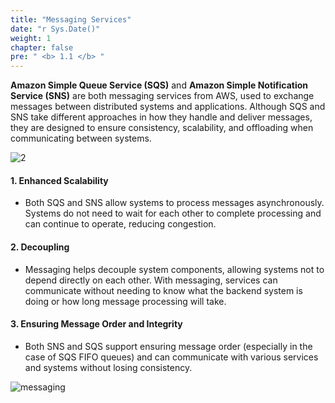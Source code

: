 ```yaml
---
title: "Messaging Services"
date: "r Sys.Date()"
weight: 1
chapter: false
pre: " <b> 1.1 </b> "
---
```


**Amazon Simple Queue Service (SQS)** and **Amazon Simple Notification Service (SNS)** are both messaging services from AWS, used to exchange messages between distributed systems and applications. Although SQS and SNS take different approaches in how they handle and deliver messages, they are designed to ensure consistency, scalability, and offloading when communicating between systems.

![2](https://ngxquang.github.io/aws-ws1-sqs-sns/images/1.similar/2.png)

#### 1. Enhanced Scalability
  - Both SQS and SNS allow systems to process messages asynchronously. Systems do not need to wait for each other to complete processing and can continue to operate, reducing congestion.

#### 2. Decoupling
  - Messaging helps decouple system components, allowing systems not to depend directly on each other. With messaging, services can communicate without needing to know what the backend system is doing or how long message processing will take.

#### 3. Ensuring Message Order and Integrity
  - Both SNS and SQS support ensuring message order (especially in the case of SQS FIFO queues) and can communicate with various services and systems without losing consistency.

![messaging](https://ngxquang.github.io/aws-ws1-sqs-sns/images/1.similar/messaging.jpg)
